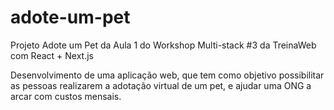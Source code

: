 # adote-um-pet

Projeto Adote um Pet da Aula 1 do Workshop Multi-stack #3 da TreinaWeb com React + Next.js 

Desenvolvimento de uma aplicação web, que tem como objetivo possibilitar as pessoas realizarem a adotação virtual de um pet, e ajudar uma ONG a arcar com custos mensais.
